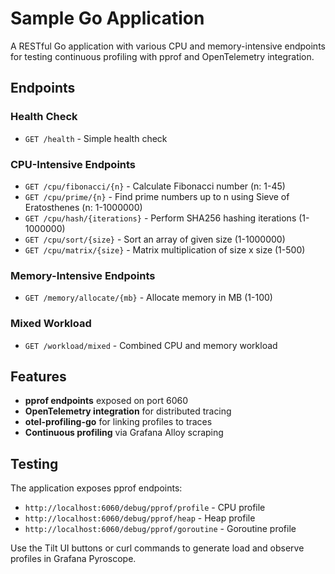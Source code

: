 # Sample Go Application

A RESTful Go application with various CPU and memory-intensive endpoints for testing continuous profiling with pprof and OpenTelemetry integration.

## Endpoints

### Health Check
- `GET /health` - Simple health check

### CPU-Intensive Endpoints
- `GET /cpu/fibonacci/{n}` - Calculate Fibonacci number (n: 1-45)
- `GET /cpu/prime/{n}` - Find prime numbers up to n using Sieve of Eratosthenes (n: 1-1000000)
- `GET /cpu/hash/{iterations}` - Perform SHA256 hashing iterations (1-1000000)
- `GET /cpu/sort/{size}` - Sort an array of given size (1-1000000)
- `GET /cpu/matrix/{size}` - Matrix multiplication of size x size (1-500)

### Memory-Intensive Endpoints
- `GET /memory/allocate/{mb}` - Allocate memory in MB (1-100)

### Mixed Workload
- `GET /workload/mixed` - Combined CPU and memory workload

## Features

- **pprof endpoints** exposed on port 6060
- **OpenTelemetry integration** for distributed tracing
- **otel-profiling-go** for linking profiles to traces
- **Continuous profiling** via Grafana Alloy scraping

## Testing

The application exposes pprof endpoints:
- `http://localhost:6060/debug/pprof/profile` - CPU profile
- `http://localhost:6060/debug/pprof/heap` - Heap profile
- `http://localhost:6060/debug/pprof/goroutine` - Goroutine profile

Use the Tilt UI buttons or curl commands to generate load and observe profiles in Grafana Pyroscope.